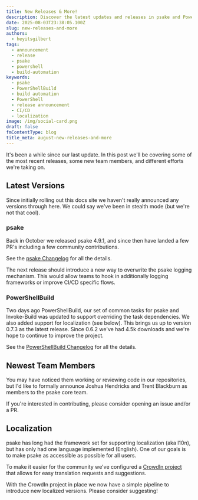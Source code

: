 ```yaml
---
title: New Releases & More!
description: Discover the latest updates and releases in psake and PowerShellBuild that you won't want to miss!
date: 2025-08-03T23:38:05.100Z
slug: new-releases-and-more
authors:
  - heyitsgilbert
tags:
  - announcement
  - release
  - psake
  - powershell
  - build-automation
keywords:
  - psake
  - PowerShellBuild
  - build automation
  - PowerShell
  - release announcement
  - CI/CD
  - localization
image: /img/social-card.png
draft: false
fmContentType: blog
title_meta: august-new-releases-and-more
---
```


It's been a while since our last update. In this post we'll be covering some of
the most recent releases, some new team members, and different efforts we're
taking on.

<!-- truncate -->

## Latest Versions

Since initially rolling out this docs site we haven't really announced any
versions through here. We could say we've been in stealth mode (but we're not
that cool).

### psake

Back in October we released psake 4.9.1, and since then have landed a few PR's
including a few community contributions.

See the
[psake Changelog](https://github.com/psake/psake/blob/main/CHANGELOG.md) for all
the details.

The next release should introduce a new way to overwrite the psake logging
mechanism. This would allow teams to hook in additionally logging frameworks or
improve CI/CD specific flows.

### PowerShellBuild

Two days ago PowerShellBuild, our set of common tasks for psake and Invoke-Build
was updated to support overriding the task dependencies. We also added support
for localization (see below). This brings us up to version 0.7.3 as the latest
release. Since 0.6.2 we've had 4.5k downloads and we're hope to continue to
improve the project.

See the
[PowerShellBuild Changelog](https://github.com/psake/PowerShellBuild/blob/main/CHANGELOG.md)
for all the details.

## Newest Team Members

You may have noticed them working or reviewing code in our repositories, but I'd
like to formally announce Joshua Hendricks and Trent Blackburn as members to the
psake core team.

If you're interested in contributing, please consider opening an issue and/or a
PR.

## Localization

psake has long had the framework set for supporting localization (aka l10n), but
has only had one language implemented (English). One of our goals is to make
psake as accessible as possible for all users.

To make it easier for the community we've configured a
[CrowdIn project](http://crowdin.com/project/psake) that allows for easy
translation requests and suggestions.

With the CrowdIn project in place we now have a simple pipeline to introduce new
localized versions. Please consider suggesting!
